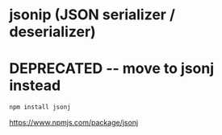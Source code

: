 # jsonip (JSON serializer / deserializer)

# DEPRECATED -- move to jsonj instead
``` bash
npm install jsonj
```
https://www.npmjs.com/package/jsonj
